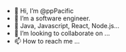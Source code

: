- 👋 Hi, I’m @ppPacific
- 👀 I’m a software engineer.
- 🌱 Java, Javascript, React, Node.js... 
- 💞️ I’m looking to collaborate on ...
- 📫 How to reach me ...

<!---
ppPacific/ppPacific is a ✨ special ✨ repository because its `README.md` (this file) appears on your GitHub profile.
You can click the Preview link to take a look at your changes.
--->
